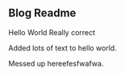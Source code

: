 Blog Readme
------
Hello World Really correct

Added lots of text to hello world.

Messed up hereefesfwafwa.
